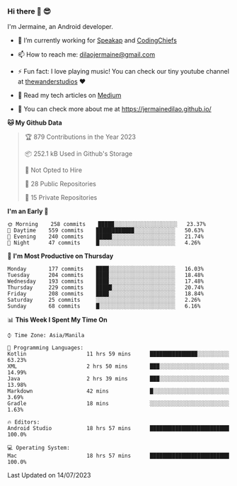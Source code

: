 ### Hi there 👋 😎
I'm Jermaine, an Android developer.

- 🔭 I’m currently working for [Speakap](https://www.speakap.com/) and [CodingChiefs](https://codingchiefs.com/en/)

- 📫 How to reach me: dilaojermaine@gmail.com

- ⚡ Fun fact: I love playing music! You can check our tiny youtube channel at [thewanderstudios](https://www.youtube.com/thewanderstudios) ♥️

- 📖 Read my tech articles on [Medium](https://jermainedilao.medium.com/)

- 👀 You can check more about me at https://jermainedilao.github.io/

<!--
**jermainedilao/jermainedilao** is a ✨ _special_ ✨ repository because its `README.md` (this file) appears on your GitHub profile.

Here are some ideas to get you started:

- 🔭 I’m currently working on ...
- 🌱 I’m currently learning ...
- 👯 I’m looking to collaborate on ...
- 🤔 I’m looking for help with ...
- 💬 Ask me about ...
- 📫 How to reach me: ...
- 😄 Pronouns: ...
- ⚡ Fun fact: ...
-->

<!--START_SECTION:waka-->
**🐱 My Github Data** 

> 🏆 879 Contributions in the Year 2023
 > 
> 📦 252.1 kB Used in Github's Storage 
 > 
> 🚫 Not Opted to Hire
 > 
> 📜 28 Public Repositories 
 > 
> 🔑 15 Private Repositories  
 > 
**I'm an Early 🐤** 

```text
🌞 Morning    258 commits    █████░░░░░░░░░░░░░░░░░░░░   23.37% 
🌆 Daytime    559 commits    ████████████░░░░░░░░░░░░░   50.63% 
🌃 Evening    240 commits    █████░░░░░░░░░░░░░░░░░░░░   21.74% 
🌙 Night      47 commits     █░░░░░░░░░░░░░░░░░░░░░░░░   4.26%

```
📅 **I'm Most Productive on Thursday** 

```text
Monday       177 commits    ████░░░░░░░░░░░░░░░░░░░░░   16.03% 
Tuesday      204 commits    ████░░░░░░░░░░░░░░░░░░░░░   18.48% 
Wednesday    193 commits    ████░░░░░░░░░░░░░░░░░░░░░   17.48% 
Thursday     229 commits    █████░░░░░░░░░░░░░░░░░░░░   20.74% 
Friday       208 commits    ████░░░░░░░░░░░░░░░░░░░░░   18.84% 
Saturday     25 commits     ░░░░░░░░░░░░░░░░░░░░░░░░░   2.26% 
Sunday       68 commits     █░░░░░░░░░░░░░░░░░░░░░░░░   6.16%

```


📊 **This Week I Spent My Time On** 

```text
⌚︎ Time Zone: Asia/Manila

💬 Programming Languages: 
Kotlin                   11 hrs 59 mins      ███████████████░░░░░░░░░░   63.23% 
XML                      2 hrs 50 mins       ███░░░░░░░░░░░░░░░░░░░░░░   14.99% 
Java                     2 hrs 39 mins       ███░░░░░░░░░░░░░░░░░░░░░░   13.98% 
Markdown                 42 mins             █░░░░░░░░░░░░░░░░░░░░░░░░   3.69% 
Gradle                   18 mins             ░░░░░░░░░░░░░░░░░░░░░░░░░   1.63%

🔥 Editors: 
Android Studio           18 hrs 57 mins      █████████████████████████   100.0%

💻 Operating System: 
Mac                      18 hrs 57 mins      █████████████████████████   100.0%

```


 Last Updated on 14/07/2023
<!--END_SECTION:waka-->

